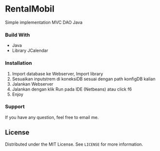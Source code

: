 # RentalMobil
Simple implementation MVC DAO Java

### Build With

- Java
- Library JCalendar
  
### Installation

1. Import database ke Webserver, Import library 
2. Sesuaikan inputstrem di koneksiDB sesuai dengan path konfigDB kalian
2. Jalankan Webserver
3. Jalankan dengan klik Run pada IDE (Netbeans) atau click f6
4. Enjoy

### Support

If you have any question, feel free to email me.

## License

Distributed under the MIT License. See `LICENSE` for more information.

